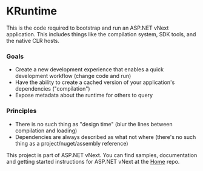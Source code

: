 KRuntime
===

This is the code required to bootstrap and run an ASP.NET vNext application. This includes things like the compilation system, SDK tools, and the native CLR hosts.



### Goals
- Create a new development experience that enables a quick development workflow (change code and run)
- Have the ability to create a cached version of your application's dependencies ("compilation")
- Expose metadata about the runtime for others to query

### Principles
- There is no such thing as "design time" (blur the lines between compilation and loading)
- Dependencies are always described as what not where (there's no such thing as a project/nuget/assembly reference)


This project is part of ASP.NET vNext. You can find samples, documentation and getting started instructions for ASP.NET vNext at the [Home](https://github.com/aspnet/home) repo.


